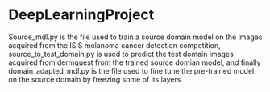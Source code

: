 # DeepLearningProject

Source_mdl.py is the file used to train a source domain model on the images acquired from the ISIS melanoma cancer detection competition,
source_to_test_domain.py is used to predict the test domain images acquired from dermquest from the trained source domian model, and finally domain_adapted_mdl.py is the file used to fine tune the pre-trained model on the source domain by freezing some of its layers

